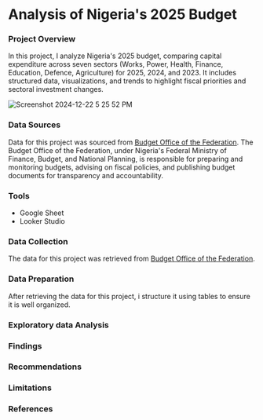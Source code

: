 # Analysis of Nigeria's 2025 Budget






### Project Overview
In this project, I analyze Nigeria's 2025 budget, comparing capital expenditure across seven sectors (Works, Power, Health, Finance, Education, Defence, Agriculture) for 2025, 2024, and 2023. It includes structured data, visualizations, and trends to highlight fiscal priorities and sectoral investment changes.

![Screenshot 2024-12-22 5 25 52 PM](https://github.com/user-attachments/assets/c57524da-4f47-4e3e-ae62-86155c48ef6e)


### Data Sources
Data for this project was sourced from [Budget Office of the Federation](https://budgetoffice.gov.ng/index.php/resources/internal-resources/budget-documents). The Budget Office of the Federation, under Nigeria's Federal Ministry of Finance, Budget, and National Planning, is responsible for preparing and monitoring budgets, advising on fiscal policies, and publishing budget documents for transparency and accountability.

### Tools
- Google Sheet
- Looker Studio



### Data Collection
The data for this project was retrieved from [Budget Office of the Federation](https://budgetoffice.gov.ng/index.php/resources/internal-resources/budget-documents). 


### Data Preparation
After retrieving the data for this project, i structure it using tables to ensure it is well organized. 


### Exploratory data Analysis


### Findings


### Recommendations


### Limitations


### References 




